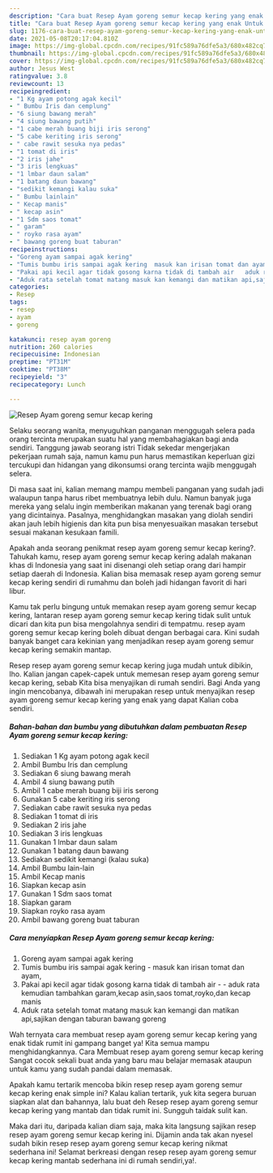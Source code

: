 ```yaml
---
description: "Cara buat Resep Ayam goreng semur kecap kering yang enak Untuk Jualan"
title: "Cara buat Resep Ayam goreng semur kecap kering yang enak Untuk Jualan"
slug: 1176-cara-buat-resep-ayam-goreng-semur-kecap-kering-yang-enak-untuk-jualan
date: 2021-05-08T20:17:04.810Z
image: https://img-global.cpcdn.com/recipes/91fc589a76dfe5a3/680x482cq70/resep-ayam-goreng-semur-kecap-kering-foto-resep-utama.jpg
thumbnail: https://img-global.cpcdn.com/recipes/91fc589a76dfe5a3/680x482cq70/resep-ayam-goreng-semur-kecap-kering-foto-resep-utama.jpg
cover: https://img-global.cpcdn.com/recipes/91fc589a76dfe5a3/680x482cq70/resep-ayam-goreng-semur-kecap-kering-foto-resep-utama.jpg
author: Jesus West
ratingvalue: 3.8
reviewcount: 13
recipeingredient:
- "1 Kg ayam potong agak kecil"
- " Bumbu Iris dan cemplung"
- "6 siung bawang merah"
- "4 siung bawang putih"
- "1 cabe merah buang biji iris serong"
- "5 cabe keriting iris serong"
- " cabe rawit sesuka nya pedas"
- "1 tomat di iris"
- "2 iris jahe"
- "3 iris lengkuas"
- "1 lmbar daun salam"
- "1 batang daun bawang"
- "sedikit kemangi kalau suka"
- " Bumbu lainlain"
- " Kecap manis"
- " kecap asin"
- "1 Sdm saos tomat"
- " garam"
- " royko rasa ayam"
- " bawang goreng buat taburan"
recipeinstructions:
- "Goreng ayam sampai agak kering"
- "Tumis bumbu iris sampai agak kering  masuk kan irisan tomat dan ayam,"
- "Pakai api kecil agar tidak gosong karna tidak di tambah air   aduk rata kemudian tambahkan garam,kecap asin,saos tomat,royko,dan kecap manis"
- "Aduk rata setelah tomat matang masuk kan kemangi dan matikan api,sajikan dengan taburan bawang goreng"
categories:
- Resep
tags:
- resep
- ayam
- goreng

katakunci: resep ayam goreng 
nutrition: 260 calories
recipecuisine: Indonesian
preptime: "PT31M"
cooktime: "PT38M"
recipeyield: "3"
recipecategory: Lunch

---
```



![Resep Ayam goreng semur kecap kering](https://img-global.cpcdn.com/recipes/91fc589a76dfe5a3/680x482cq70/resep-ayam-goreng-semur-kecap-kering-foto-resep-utama.jpg)

Selaku seorang wanita, menyuguhkan panganan menggugah selera pada orang tercinta merupakan suatu hal yang membahagiakan bagi anda sendiri. Tanggung jawab seorang istri Tidak sekedar mengerjakan pekerjaan rumah saja, namun kamu pun harus memastikan keperluan gizi tercukupi dan hidangan yang dikonsumsi orang tercinta wajib menggugah selera.

Di masa  saat ini, kalian memang mampu membeli panganan yang sudah jadi walaupun tanpa harus ribet membuatnya lebih dulu. Namun banyak juga mereka yang selalu ingin memberikan makanan yang terenak bagi orang yang dicintainya. Pasalnya, menghidangkan masakan yang diolah sendiri akan jauh lebih higienis dan kita pun bisa menyesuaikan masakan tersebut sesuai makanan kesukaan famili. 



Apakah anda seorang penikmat resep ayam goreng semur kecap kering?. Tahukah kamu, resep ayam goreng semur kecap kering adalah makanan khas di Indonesia yang saat ini disenangi oleh setiap orang dari hampir setiap daerah di Indonesia. Kalian bisa memasak resep ayam goreng semur kecap kering sendiri di rumahmu dan boleh jadi hidangan favorit di hari libur.

Kamu tak perlu bingung untuk memakan resep ayam goreng semur kecap kering, lantaran resep ayam goreng semur kecap kering tidak sulit untuk dicari dan kita pun bisa mengolahnya sendiri di tempatmu. resep ayam goreng semur kecap kering boleh dibuat dengan berbagai cara. Kini sudah banyak banget cara kekinian yang menjadikan resep ayam goreng semur kecap kering semakin mantap.

Resep resep ayam goreng semur kecap kering juga mudah untuk dibikin, lho. Kalian jangan capek-capek untuk memesan resep ayam goreng semur kecap kering, sebab Kita bisa menyajikan di rumah sendiri. Bagi Anda yang ingin mencobanya, dibawah ini merupakan resep untuk menyajikan resep ayam goreng semur kecap kering yang enak yang dapat Kalian coba sendiri.

<!--inarticleads1-->

##### Bahan-bahan dan bumbu yang dibutuhkan dalam pembuatan Resep Ayam goreng semur kecap kering:

1. Sediakan 1 Kg ayam potong agak kecil
1. Ambil  Bumbu Iris dan cemplung
1. Sediakan 6 siung bawang merah
1. Ambil 4 siung bawang putih
1. Ambil 1 cabe merah buang biji iris serong
1. Gunakan 5 cabe keriting iris serong
1. Sediakan  cabe rawit sesuka nya pedas
1. Sediakan 1 tomat di iris
1. Sediakan 2 iris jahe
1. Sediakan 3 iris lengkuas
1. Gunakan 1 lmbar daun salam
1. Gunakan 1 batang daun bawang
1. Sediakan sedikit kemangi (kalau suka)
1. Ambil  Bumbu lain-lain
1. Ambil  Kecap manis
1. Siapkan  kecap asin
1. Gunakan 1 Sdm saos tomat
1. Siapkan  garam
1. Siapkan  royko rasa ayam
1. Ambil  bawang goreng buat taburan




<!--inarticleads2-->

##### Cara menyiapkan Resep Ayam goreng semur kecap kering:

1. Goreng ayam sampai agak kering
1. Tumis bumbu iris sampai agak kering  - masuk kan irisan tomat dan ayam,
1. Pakai api kecil agar tidak gosong karna tidak di tambah air  -  - aduk rata kemudian tambahkan garam,kecap asin,saos tomat,royko,dan kecap manis
1. Aduk rata setelah tomat matang masuk kan kemangi dan matikan api,sajikan dengan taburan bawang goreng




Wah ternyata cara membuat resep ayam goreng semur kecap kering yang enak tidak rumit ini gampang banget ya! Kita semua mampu menghidangkannya. Cara Membuat resep ayam goreng semur kecap kering Sangat cocok sekali buat anda yang baru mau belajar memasak ataupun untuk kamu yang sudah pandai dalam memasak.

Apakah kamu tertarik mencoba bikin resep resep ayam goreng semur kecap kering enak simple ini? Kalau kalian tertarik, yuk kita segera buruan siapkan alat dan bahannya, lalu buat deh Resep resep ayam goreng semur kecap kering yang mantab dan tidak rumit ini. Sungguh taidak sulit kan. 

Maka dari itu, daripada kalian diam saja, maka kita langsung sajikan resep resep ayam goreng semur kecap kering ini. Dijamin anda tak akan nyesel sudah bikin resep resep ayam goreng semur kecap kering nikmat sederhana ini! Selamat berkreasi dengan resep resep ayam goreng semur kecap kering mantab sederhana ini di rumah sendiri,ya!.

